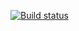 [![Build status](https://ci.appveyor.com/api/projects/status/3h6arabu6ugu93wr/branch/main?svg=true)](https://ci.appveyor.com/project/RushanZur/java-hw-selenide/branch/main)